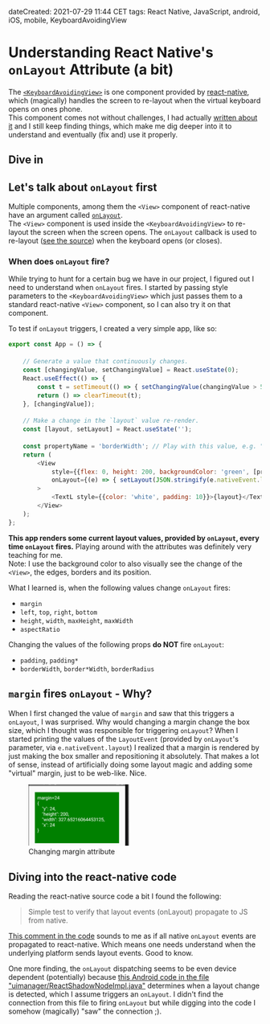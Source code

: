 dateCreated: 2021-07-29 11:44 CET
tags: React Native, JavaScript, android, iOS, mobile, KeyboardAvoidingView

# Understanding React Native's `onLayout` Attribute (a bit)

The [`<KeyboardAvoidingView>`][1] is one component provided by [react-native], which (magically) handles
the screen to re-layout when the virtual keyboard opens on ones phone.  
This component comes not without challenges, I had actually [written about it][2] and I still keep
finding things, which make me dig deeper into it to understand and eventually (fix and) use it properly.


## Dive in

## Let's talk about `onLayout` first

Multiple components, among them the `<View>` component of react-native have an argument called 
[`onLayout`](https://reactnative.dev/docs/view#onlayout).  
The `<View>` component is used inside the `<KeyboardAvoidingView>` to re-layout the screen when
the screen opens. The `onLayout` callback is used to re-layout ([see the source][3])
when the keyboard opens (or closes).

### When does `onLayout` fire?

While trying to hunt for a certain bug we have in our project, I figured out I need to understand
when `onLayout` fires. I started by passing style parameters to the `<KeyboardAvoidingView>`
which just passes them to a standard react-native `<View>` component, so I can also try it on that
component.

To test if `onLayout` triggers, I created a very simple app, like so:
```javascript
export const App = () => {

    // Generate a value that continuously changes.
    const [changingValue, setChangingValue] = React.useState(0);
    React.useEffect(() => {
        const t = setTimeout(() => { setChangingValue(changingValue > 50 ? 0 : changingValue + 1); }, 200);
        return () => clearTimeout(t);
    }, [changingValue]);

    // Make a change in the `layout` value re-render.
    const [layout, setLayout] = React.useState('');

    const propertyName = 'borderWidth'; // Play with this value, e.g. "padding", "margin", "top", "left", ...
    return (
        <View
            style={{flex: 0, height: 200, backgroundColor: 'green', [propertyName]: changingValue}}
            onLayout={(e) => { setLayout(JSON.stringify(e.nativeEvent.layout, null, 4)) }}
        >
            <TextL style={{color: 'white', padding: 10}}>{layout}</TextL>
        </View>
    );
};
```
**This app renders some current layout values, provided by `onLayout`, every time `onLayout` fires.**
Playing around with the attributes was definitely very teaching for me.   
Note: I use the background color to also visually see the change of the `<View>`, the edges, borders and its position.

What I learned is, when the following values change `onLayout` fires:
- `margin`
- `left`, `top`, `right`, `bottom`
- `height`, `width`, `maxHeight`, `maxWidth`
- `aspectRatio`

Changing the values of the following props **do NOT** fire `onLayout`:
- `padding`, `padding*`
- `borderWidth`, `border*Width`, `borderRadius`

## `margin` fires `onLayout` - Why?

When I first changed the value of `margin` and saw that this triggers a `onLayout`,
I was surprised. Why would changing a margin change the box size, which I thought
was responsible for triggering `onLayout`? When I started printing the values
of the `LayoutEvent` (provided by `onLayout`'s parameter, via `e.nativeEvent.layout`)
I realized that a margin is rendered by just making the box smaller and repositioning
it absolutely. That makes a lot of sense, instead of artificially doing some layout
magic and adding some "virtual" margin, just to be web-like. Nice.

<figure>
    <img src="onlayout-margin-change.png" alt="Changing margin attribute" width="200" class="sizeup-onhover-image scale2 origin-left-top" />
    <figcaption>Changing margin attribute</figcaption>
</figure>

## Diving into the react-native code

Reading the react-native source code a bit I found the following:

> Simple test to verify that layout events (onLayout) propagate to JS from native.

[This comment in the code](https://github.com/facebook/react-native/blob/1465c8f3874cdee8c325ab4a4916fda0b3e43bdb/ReactAndroid/src/androidTest/java/com/facebook/react/tests/LayoutEventsTestCase.java#L14)
sounds to me as if all native `onLayout` events are propagated to react-native.
Which means one needs understand when the underlying platform sends layout events.
Good to know.

One more finding, the `onLayout` dispatching seems to be even device dependent (potentially)
because [this Android code in the file "uimanager/ReactShadowNodeImpl.java"](https://github.com/facebook/react-native/blob/1465c8f3874cdee8c325ab4a4916fda0b3e43bdb/ReactAndroid/src/main/java/com/facebook/react/uimanager/ReactShadowNodeImpl.java#L341)
determines when a layout change is detected, which I assume triggers an `onLayout`.
I didn't find the connection from this file to firing `onLayout` but while digging into the
code I somehow (magically) "saw" the connection ;).



[1]: https://reactnative.dev/docs/keyboardavoidingview
[react-native]: https://reactnative.dev
[2]: /tidbits/2020/12/keyboardavoidingview-the-missing-docs/
[3]: https://github.com/facebook/react-native/blob/1465c8f3874cdee8c325ab4a4916fda0b3e43bdb/Libraries/Components/Keyboard/KeyboardAvoidingView.js#L180

